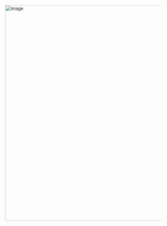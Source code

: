 <img width="1573" height="693" alt="image" src="https://github.com/user-attachments/assets/6833588c-faae-4743-b4b5-9a28dbfa67f7" />
